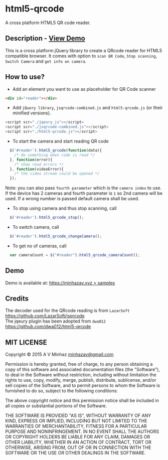 # html5-qrcode
A cross platform HTML5 QR code reader.

## Description - [View Demo](https://www.minhazav.xyz/samples/html5-qrcode/)

This is a cross platform jQuery library to create a QRcode reader for HTML5 compatible browser.
It comes with option to `scan QR Code`, `Stop scanning`, `Switch Camera` and `get info on camera`.

## How to use?
 -  Add an element you want to use as placeholder for QR Code scanner
```html
<div id="reader"></div>
```

 - Add `jQuery library`, `jsqrcode-combined.js` and `html5-qrcode.js` (or their minified versions).
```js
<script scr="./jqeury.js"></script>
<script scr="./jsqrcode-combined.js"></script>
<script scr="./html5-qrcode.js"></script>
```

 -  To start the camera and start reading QR code
```js
  $('#reader').html5_qrcode(function(data){
    /* do something when code is read */
  }, function(error){
    /* show read errors */
  }, function(videoError){
    /* the video stream could be opened */
  });
```
Note: you can also pass `fourth parameter` which is the `camera index` to use. If the device has 2 cameras and fourth parameter is `1` so 2nd camera will be used. If a wrong number is passed default camera shall be used.

 -  To stop using camera and thus stop scanning, call
```js
  $('#reader').html5_qrcode_stop();
```

 -  To switch camera, call
```js
  $('#reader').html5_qrcode_changeCamera();
```

 -  To get no of cameras, call
```js
  var cameraCount = $("#reader").html5_qrcode_cameraCount();
```
## Demo
Demo is available at: [https://minhazav.xyz > samples](https://www.minhazav.xyz/samples/html5-qrcode/)

## Credits
The decoder used for the QRcode reading is from `LazarSoft` https://github.com/LazarSoft/jsqrcode<br>
The jqeury plugin has been adopted from `dwa012` https://github.com/dwa012/html5-qrcode


## MIT LICENSE

Copyright © 2015 A V Minhaz <minhazav@gmail.com>

Permission is hereby granted, free of charge, to any person obtaining a copy of this software and associated documentation files (the "Software"), to deal in the Software without restriction, including without limitation the rights to use, copy, modify, merge, publish, distribute, sublicense, and/or sell copies of the Software, and to permit persons to whom the Software is furnished to do so, subject to the following conditions:

The above copyright notice and this permission notice shall be included in all copies or substantial portions of the Software.

THE SOFTWARE IS PROVIDED "AS IS", WITHOUT WARRANTY OF ANY KIND, EXPRESS OR IMPLIED, INCLUDING BUT NOT LIMITED TO THE WARRANTIES OF MERCHANTABILITY, FITNESS FOR A PARTICULAR PURPOSE AND NONINFRINGEMENT. IN NO EVENT SHALL THE AUTHORS OR COPYRIGHT HOLDERS BE LIABLE FOR ANY CLAIM, DAMAGES OR OTHER LIABILITY, WHETHER IN AN ACTION OF CONTRACT, TORT OR OTHERWISE, ARISING FROM, OUT OF OR IN CONNECTION WITH THE SOFTWARE OR THE USE OR OTHER DEALINGS IN THE SOFTWARE.
